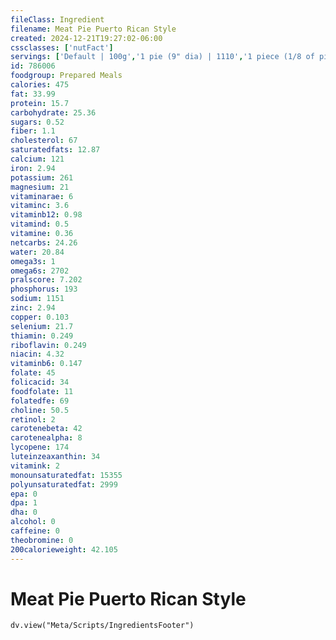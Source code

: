 ```yaml
---
fileClass: Ingredient
filename: Meat Pie Puerto Rican Style
created: 2024-12-21T19:27:02-06:00
cssclasses: ['nutFact']
servings: ['Default | 100g','1 pie (9" dia) | 1110','1 piece (1/8 of pie) | 139']
id: 786006
foodgroup: Prepared Meals
calories: 475
fat: 33.99
protein: 15.7
carbohydrate: 25.36
sugars: 0.52
fiber: 1.1
cholesterol: 67
saturatedfats: 12.87
calcium: 121
iron: 2.94
potassium: 261
magnesium: 21
vitaminarae: 6
vitaminc: 3.6
vitaminb12: 0.98
vitamind: 0.5
vitamine: 0.36
netcarbs: 24.26
water: 20.84
omega3s: 1
omega6s: 2702
pralscore: 7.202
phosphorus: 193
sodium: 1151
zinc: 2.94
copper: 0.103
selenium: 21.7
thiamin: 0.249
riboflavin: 0.249
niacin: 4.32
vitaminb6: 0.147
folate: 45
folicacid: 34
foodfolate: 11
folatedfe: 69
choline: 50.5
retinol: 2
carotenebeta: 42
carotenealpha: 8
lycopene: 174
luteinzeaxanthin: 34
vitamink: 2
monounsaturatedfat: 15355
polyunsaturatedfat: 2999
epa: 0
dpa: 1
dha: 0
alcohol: 0
caffeine: 0
theobromine: 0
200calorieweight: 42.105
---
```


# Meat Pie Puerto Rican Style

```dataviewjs
dv.view("Meta/Scripts/IngredientsFooter")
```